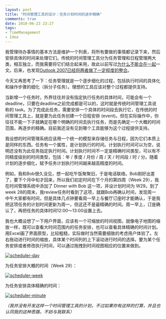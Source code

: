```yaml
---
layout: post
title: "时间管理工具的设计：任务计划时间的逐步精确"
comments: true
date: 2010-06-23 23:27
tags:
- TimeManagement
- Idea
---
```

我管理待办事情的基本方法是维护一个列表，将所有要做的事情都记录下来，然后安排具体的时间来处理它们。传统的时间管理工具分为任务管理和日程管理两大类，相互独立，而我需要将它们结合起来用，故此以前写过[为什么不能合在一起](http://good-good-study.appspot.com/blog/posts/3184)一文。后来，也发现[Outlook 2007已经将两者做了一定程度的整合](http://good-good-study.appspot.com/blog/posts/3212)。

今天又再思考了一下：任务管理就是一个逐步细化的过程，包括执行时间的具体化和操作步骤的细化（拆分子任务）。理想的工具应该对整个过程都提供支持。

当新增一个任务时，外界往往并没有指定执行任务的具体时间，可能会有一个deadline，只要在deadline之前完成都是可以的，这时就是传统时间管理工具说称的 task。为了完成此任务，需要安排一个具体的时间段去执行它，在传统的时间管理工具上，就是要为此任务创建一个日程安排 (event)。但在实际操作中，你往往不能一下子就确定在哪个明确的时间去执行任务，而是先确定一个大概的时间范围，再逐步的精确。目前我还没有见到哪个工具能够为这个过程提供支持。

我设想的时间管理系统应该用一个统一的模型来存储任务与日程，因为它们本质上是同样的东西。任务有一个属性，是计划执行的时间。计划执行时间可以为空，说明还没有为此任务指定执行时间。计划执行时间不一定是精确时间类型，可以有不同精度级别的时间类型，包括：年 / 季度 / 月份 / 周 / 天 / 时间段 / 时 / 分。随着计划的逐步细化，赋予任务计划执行时间越来越高精度的时间。

例如，我和Bob很久没见，想一起吃午饭聚聚旧，于是电话联络。Bob刚好出差了，要下个月中旬才回来，所以我们初定时间在下个月的第四周（Week 29），我在时间管理系统中添加了 Dinner with Bob 这一项，并设计划时间为 W29。到了week 28的周末，我review任务时看到了这项，就跟Bob再确认时间，发现周一中午大家都有时间，但是具体几点钟要看周一早上与餐厅订座时才能确认，于是我把这项任务的计划时间更新为周一，但这还不是最精确的时间。周一早上，订座确认了，再把任务的具体时间12:00～13:00设置上去。

我也大概设想了一下用户界面，应该有一个可缩放的时间视图，就像电子地图的缩放一样，既可以查看大时间范围内的任务安排，也可以查看具体精确的时间计划。用Excel画了界面原型，比较粗糙，实际做时当然需要细致的考虑用户体验了。左右拖动进行时间的缩放，具体某个时间列的上下滚动进行时间的选择。要为某个任务安排或者修改执行时间，可以通过拖拽到时间视图相应的位置来做到。

[![scheduler-day](http://farm2.static.flickr.com/1387/4727145212_e90a483c0b_m.jpg)](http://www.flickr.com/photos/leoliang/4727145212/)

为任务安排大概的时间（Week 29）：

[![scheduler-week](http://farm2.static.flickr.com/1253/4727145218_5a3c9cb27e.jpg)](http://www.flickr.com/photos/leoliang/4727145218/)

为任务安排具体精确的时间：

[![scheduler-minute](http://farm2.static.flickr.com/1010/4727145214_0175c6f578.jpg)](http://www.flickr.com/photos/leoliang/4727145214/)

_（我并没有开发这样一个时间管理工具的计划，不过如果你有这样的打算，并且也认同我的这种思路，不妨与我联系）_
